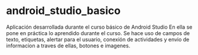 # android_studio_basico
Aplicación desarrollada durante el curso básico de Android Studio
En ella se pone en práctica lo aprendido durante el curso. 
Se hace uso de campos de texto, etiquetas, alertar para el usuario, conexión de actividades y envio de informacion a traves de ellas, botones e imagenes.
